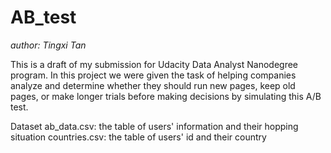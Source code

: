# AB_test

*author: Tingxi Tan*

This is a draft of my submission for Udacity Data Analyst Nanodegree program. In this project we were given the task of helping companies analyze and determine whether they should run new pages, keep old pages, or make longer trials before making decisions by simulating this A/B test.


Dataset
ab_data.csv: the table of users' information and their hopping situation
countries.csv: the table of users' id and their country
